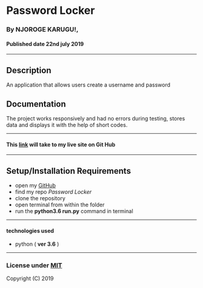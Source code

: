 # Password Locker

### By **NJOROGE KARUGU!**, 
#### Published date **22nd july 2019**
 ---
## Description

An application that allows users create a username and password

## Documentation

The project works responsively and had no errors during testing, stores data and displays it with the help of short codes.

---

#### This [link]() will take to my live site on Git Hub

---

## Setup/Installation Requirements

* open my [GitHub](account)
* find my repo *Password Locker*
* clone the repository
* open terminal from within the folder 
* run the **python3.6 run.py** command in terminal

---

#### technologies used 
* python ( **ver 3.6** )

---

### License under [MIT]()

Copyright (C) 2019 